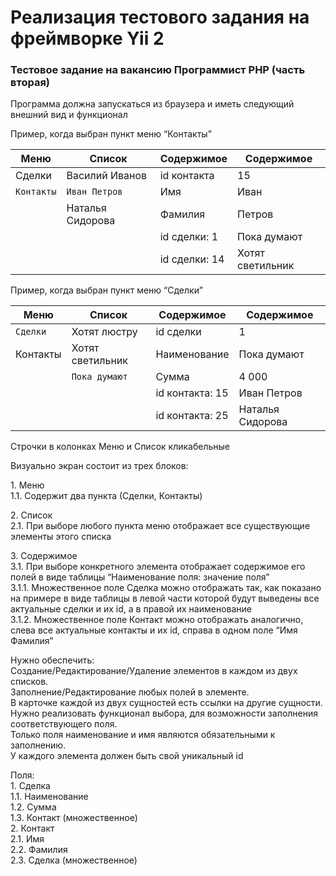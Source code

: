 # Реализация тестового задания на фреймворке Yii 2


### Тестовое задание на вакансию Программист PHP (часть вторая)


Программа должна запускаться из браузера и иметь следующий внешний вид и функционал


Пример, когда выбран пункт меню “Контакты”

|    Меню   |      Список      |   Содержимое  |       Содержимое     |
|-----------|------------------|---------------|----------------------|
|Сделки     |Василий Иванов    | id контакта   |  15                  |
|`Контакты` |`Иван Петров`     | Имя           |  Иван                |
|           |Наталья Сидорова  | Фамилия       |  Петров              |
|           |                  | id сделки: 1  |  Пока думают         |
|           |                  | id сделки: 14 |  Хотят светильник    |


Пример, когда выбран пункт меню “Сделки”

|    Меню   |      Список      |    Содержимое   |    Содержимое      |
|-----------|------------------|-----------------|--------------------|
|`Сделки`   |Хотят люстру      | id сделки       |  1                 |
|Контакты   |Хотят светильник  | Наименование    |  Пока думают       |
|           |`Пока думают`     | Сумма           |  4 000             |
|           |                  | id контакта: 15 |  Иван Петров       |
|           |                  | id контакта: 25 |  Наталья Сидорова  |


Строчки в колонках Меню и Список кликабельные

Визуально экран состоит из трех блоков:

1.​ Меню  
    1.1.​ Содержит два пункта (Сделки, Контакты)

2.​ Список  
    2.1.​ При выборе любого пункта меню отображает все существующие элементы этого списка

3.​ Содержимое  
    3.1.​ При выборе конкретного элемента отображает содержимое его полей в виде таблицы “Наименование поля: значение поля”  
        3.1.1.​ Множественное поле Сделка можно отображать так, как показано на примере в виде таблицы в левой части которой будут выведены все актуальные сделки и их id, а в правой их наименование  
        3.1.2.​ Множественное поле Контакт можно отображать аналогично, слева все актуальные контакты и их id, справа в одном поле “Имя Фамилия”


Нужно обеспечить:  
Создание/Редактирование/Удаление элементов в каждом из двух списков.  
Заполнение/Редактирование любых полей в элементе.  
В карточке каждой из двух сущностей есть ссылки на другие сущности.  
Нужно реализовать функционал выбора, для возможности заполнения соответствующего поля.  
Только поля наименование и имя являются обязательными к заполнению.  
У каждого элемента должен быть свой уникальный id


Поля:  
1.​ Сделка  
    1.1.​ Наименование  
    1.2.​ Сумма  
    1.3.​ Контакт (множественное)  
2.​ Контакт  
    2.1.​ Имя  
    2.2.​ Фамилия  
    2.3.​ Сделка (множественное)  






